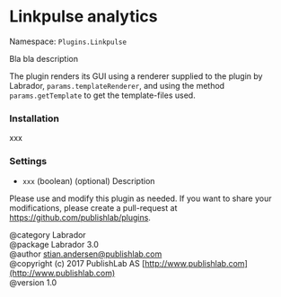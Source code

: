 # Linkpulse analytics
Namespace: `Plugins.Linkpulse`

Bla bla description

The plugin renders its GUI using a renderer supplied to the plugin by Labrador, `params.templateRenderer`, and using the method `params.getTemplate` to get the template-files used.

### Installation

xxx

### Settings
- `xxx` (boolean) (optional) Description


Please use and modify this plugin as needed. If you want to share your modifications, please create a pull-request at https://github.com/publishlab/plugins.

@category    Labrador  
@package     Labrador 3.0  
@author      stian.andersen@publishlab.com  
@copyright   (c) 2017 PublishLab AS [http://www.publishlab.com](http://www.publishlab.com)  
@version     1.0  
